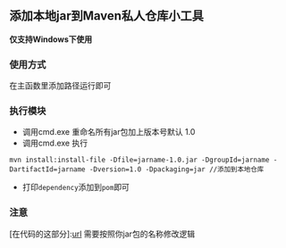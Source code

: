 ## 添加本地jar到Maven私人仓库小工具

**仅支持Windows下使用**

### 使用方式
在主函数里添加路径运行即可

### 执行模块
- 调用cmd.exe 重命名所有jar包加上版本号默认 1.0
- 调用cmd.exe 执行
```
mvn install:install-file -Dfile=jarname-1.0.jar -DgroupId=jarname -DartifactId=jarname -Dversion=1.0 -Dpackaging=jar //添加到本地仓库
```
- 打印`dependency`添加到`pom`即可

### 注意
[在代码的这部分]:[url] 需要按照你jar包的名称修改逻辑

[url]: https://github.com/wangzhaoning/maven-add-local-package/blob/master/src/main/java/main/java/GenerateDependency.java#L79-L88
